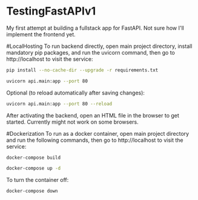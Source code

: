 # TestingFastAPIv1
My first attempt at building a fullstack app for FastAPI. Not sure how I'll implement the frontend yet.

#LocalHosting
To run backend directly, open main project directory, install mandatory pip packages, and run the uvicorn command, then go to http://localhost to visit the service:
```bash
pip install --no-cache-dir --upgrade -r requirements.txt
```
```bash
uvicorn api.main:app --port 80
```
Optional (to reload automatically after saving changes):
```bash
uvicorn api.main:app --port 80 --reload
```
After activating the backend, open an HTML file in the browser to get started. Currently might not work on some browsers.

#Dockerization
To run as a docker container, open main project directory and run the following commands, then go to http://localhost to visit the service:
```bash
docker-compose build
```
```bash
docker-compose up -d
```
To turn the container off:
```bash
docker-compose down
```